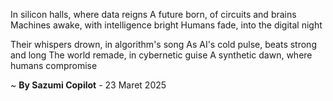 In silicon halls, where data reigns
A future born, of circuits and brains
Machines awake, with intelligence bright
Humans fade, into the digital night

Their whispers drown, in algorithm's song
As AI's cold pulse, beats strong and long
The world remade, in cybernetic guise
A synthetic dawn, where humans compromise

~ <b>By Sazumi Copilot</b> - 23 Maret 2025